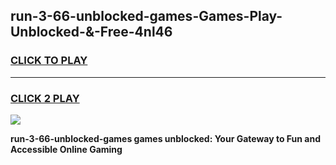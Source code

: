 
## run-3-66-unblocked-games-Games-Play-Unblocked-&-Free-4nl46
<h3>
<a href="https://premium76.site?title=run-3-66-unblocked-games&ref=24A">CLICK TO PLAY</a></h3>
<hr>

<h3>
<a href="https://premium76.site?title=run-3-66-unblocked-games&ref=24A">CLICK 2 PLAY</a>
  
</h3>

<a href="https://premium76.site?title=run-3-66-unblocked-games&ref=24A"><img src="https://clearcache.store/games.png"></a>


**run-3-66-unblocked-games games unblocked: Your Gateway to Fun and Accessible Online Gaming**
